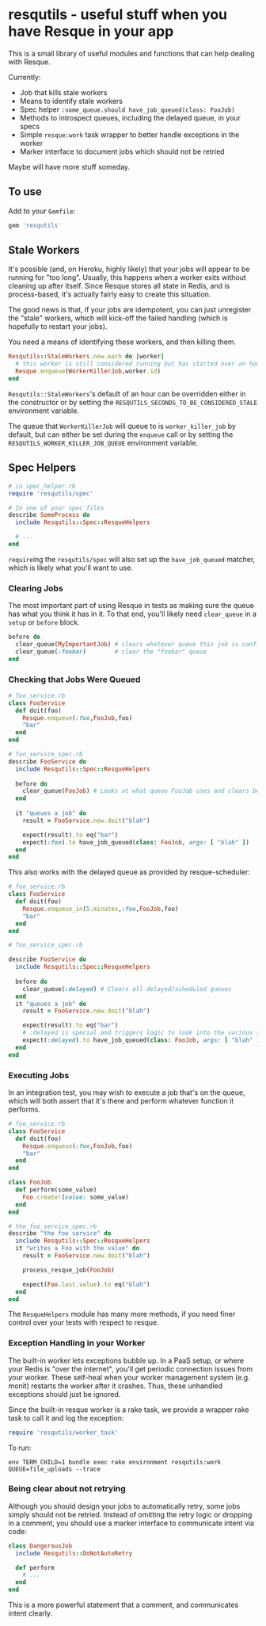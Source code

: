 # resqutils - useful stuff when you have Resque in your app

This is a small library of useful modules and functions that can help dealing with Resque.

Currently:

* Job that kills stale workers
* Means to identify stale workers
* Spec helper `:some_queue.should have_job_queued(class: FooJob)`
* Methods to introspect queues, including the delayed queue, in your specs
* Simple `resque:work` task wrapper to better handle exceptions in the worker
* Marker interface to document jobs which should not be retried

Maybe will have more stuff someday.

## To use

Add to your `Gemfile`:

```ruby
gem 'resqutils'
```

## Stale Workers

It's possible (and, on Heroku, highly likely) that your jobs will appear to be running for "too long".  Usually, this happens
when a worker exits without cleaning up after itself.  Since Resque stores all state in Redis, and is process-based, it's
actually fairly easy to create this situation.

The good news is that, if your jobs are idempotent, you can just unregister the "stale" workers, which will kick-off the
failed handling (which is hopefully to restart your jobs).

You need a means of identifying these workers, and then killing them.

```ruby
Resqutils::StaleWorkers.new.each do |worker|
  # this worker is still considered running but has started over an hour ago
  Resque.enqueue(WorkerKillerJob,worker.id)
end
```

`Resqutils::StaleWorkers`'s default of an hour can be overridden either in the constructor or by setting the
`RESQUTILS_SECONDS_TO_BE_CONSIDERED_STALE` environment variable.

The queue that `WorkerKillerJob` will queue to is `worker_killer_job` by default, but can either be set during the `enqueue`
call or by setting the `RESQUTILS_WORKER_KILLER_JOB_QUEUE` environment variable.

## Spec Helpers

```ruby
# in spec_helper.rb
require 'resqutils/spec'

# In one of your spec files
describe SomeProcess do
  include Resqutils::Spec::ResqueHelpers

  # ...
end
```

`require`ing the `resqutils/spec` will also set up the `have_job_queued` matcher, which is likely what you'll want to use.

### Clearing Jobs

The most important part of using Resque in tests as making sure the queue has what you
think it has in it.  To that end, you'll likely need `clear_queue` in a `setup` or
`before` block.

```ruby
before do
  clear_queue(MyImportantJob) # clears whatever queue this job is configured to use
  clear_queue(:foobar)        # clear the "foobar" queue
end
```

### Checking that Jobs Were Queued

```ruby
# foo_service.rb
class FooService
  def doit(foo)
    Resque.enqueue(:foo,FooJob,foo)
    "bar"
  end
end

# foo_service_spec.rb
describe FooService do
  include Resqutils::Spec::ResqueHelpers
  
  before do
    clear_queue(FooJob) # Looks at what queue FooJob uses and clears before each test
  end
  
  it "queues a job" do
    result = FooService.new.doit("blah")

    expect(result).to eq("bar")
    expect(:foo).to have_job_queued(class: FooJob, args: [ "blah" ])
  end
end
```

This also works with the delayed queue as provided by resque-scheduler:

```ruby
# foo_service.rb
class FooService
  def doit(foo)
    Resque.enqueue_in(5.minutes,:foo,FooJob,foo)
    "bar"
  end
end

# foo_service_spec.rb

describe FooService do
  include Resqutils::Spec::ResqueHelpers
  
  before do
    clear_queue(:delayed) # Clears all delayed/scheduled queues
  end
  it "queues a job" do
    result = FooService.new.doit("blah")

    expect(result).to eq("bar")
    # :delayed is special and triggers logic to look into the various scheduled queues
    expect(:delayed).to have_job_queued(class: FooJob, args: [ "blah" ])
  end
end
```

### Executing Jobs

In an integration test, you may wish to execute a job that's on the queue, which will both assert that it's there and perform whatever function it performs.


```ruby
# foo_service.rb
class FooService
  def doit(foo)
    Resque.enqueue(:foo,FooJob,foo)
    "bar"
  end
end

class FooJob
  def perform(some_value)
    Foo.create!(value: some_value)
  end
end

# the_foo_service_spec.rb
describe "the foo service" do
  include Resqutils::Spec::ResqueHelpers
  it "writes a Foo with the value" do
    result = FooService.new.doit("blah")

    process_resque_job(FooJob)

    expect(Foo.last.value).to eq("blah")
  end
end
```

The `ResqueHelpers` module has many more methods, if you need finer control over your tests with respect to resque.

### Exception Handling in your Worker

The built-in worker lets exceptions bubble up.
In a PaaS setup, or where your Redis is "over the internet", you'll get periodic connection issues from your worker.
These self-heal when your worker management system (e.g. monit) restarts the worker after it crashes.
Thus, these unhandled exceptions should just be ignored.

Since the built-in resque worker is a rake task, we provide a wrapper rake task to call it and log the exception:

```ruby
require 'resqutils/worker_task'
```

To run:

```
env TERM_CHILD=1 bundle exec rake environment resqutils:work QUEUE=file_uploads --trace
```

### Being clear about not retrying

Although you should design your jobs to automatically retry, some jobs simply should not be retried.
Instead of omitting the retry logic or dropping in a comment, you should use a marker interface to communicate intent via code:

```ruby
class DangerousJob
  include Resqutils::DoNotAutoRetry

  def perform
    # ...
  end
end
```

This is a more powerful statement that a comment, and communicates intent clearly.
